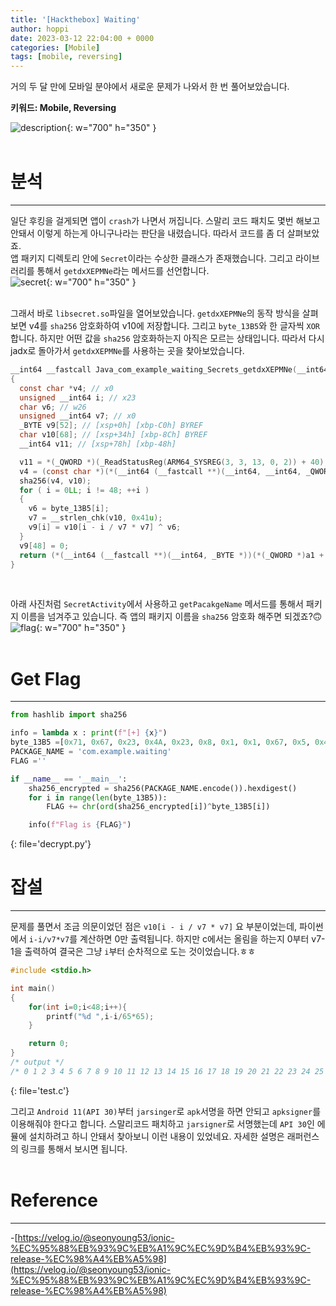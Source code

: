 ```yaml
---
title: '[Hackthebox] Waiting'
author: hoppi
date: 2023-03-12 22:04:00 + 0000
categories: [Mobile]
tags: [mobile, reversing]
---
```


거의 두 달 만에 모바일 분야에서 새로운 문제가 나와서 한 번 풀어보았습니다.
<br/>

**키워드: Mobile, Reversing**

![description](../../../assets/img/2023-03-12/description.png){: w="700" h="350" }  
<br/>

# 분석
***
일단 후킹을 걸게되면 앱이 `crash`가 나면서 꺼집니다. 스말리 코드 패치도 몇번 해보고 안돼서 이렇게 하는게 아니구나라는 판단을 내렸습니다. 따라서 코드를 좀 더 살펴보았죠.  
앱 패키지 디렉토리 안에 `Secret`이라는 수상한 클래스가 존재했습니다. 그리고 라이브러리를 통해서 `getdxXEPMNe`라는 메서드를 선언합니다.  
![secret](../../../assets/img/2023-03-12/secret.png){: w="700" h="350" }  
<br/>

그래서 바로 `libsecret.so`파일을 열어보았습니다. `getdxXEPMNe`의 동작 방식을 살펴보면 v4를 `sha256` 암호화하여 v10에 저장합니다. 그리고 `byte_13B5`와 한 글자씩 `XOR` 합니다. 하지만 어떤 값을 `sha256` 암호화하는지 아직은 모르는 상태입니다. 따라서 다시 jadx로 돌아가서 `getdxXEPMNe`를 사용하는 곳을 찾아보았습니다.
```c
__int64 __fastcall Java_com_example_waiting_Secrets_getdxXEPMNe(__int64 a1, __int64 a2, __int64 a3)
{
  const char *v4; // x0
  unsigned __int64 i; // x23
  char v6; // w26
  unsigned __int64 v7; // x0
  _BYTE v9[52]; // [xsp+0h] [xbp-C0h] BYREF
  char v10[68]; // [xsp+34h] [xbp-8Ch] BYREF
  __int64 v11; // [xsp+78h] [xbp-48h]

  v11 = *(_QWORD *)(_ReadStatusReg(ARM64_SYSREG(3, 3, 13, 0, 2)) + 40);
  v4 = (const char *)(*(__int64 (__fastcall **)(__int64, __int64, _QWORD))(*(_QWORD *)a1 + 1352LL))(a1, a3, 0LL);
  sha256(v4, v10);
  for ( i = 0LL; i != 48; ++i )
  {
    v6 = byte_13B5[i];
    v7 = __strlen_chk(v10, 0x41u);
    v9[i] = v10[i - i / v7 * v7] ^ v6;
  }
  v9[48] = 0;
  return (*(__int64 (__fastcall **)(__int64, _BYTE *))(*(_QWORD *)a1 + 1336LL))(a1, v9);
}
```
<br/>

아래 사진처럼 `SecretActivity`에서 사용하고 `getPacakgeName` 메서드를 통해서 패키지 이름을 넘겨주고 있습니다. 즉 앱의 패키지 이름을 `sha256` 암호화 해주면 되겠죠?🙃  
![flag](../../../assets/img/2023-03-12/flag.png){: w="700" h="350" }  
<br/>

# Get Flag
***
```python
from hashlib import sha256

info = lambda x : print(f"[+] {x}")
byte_13B5 =[0x71, 0x67, 0x23, 0x4A, 0x23, 0x8, 0x1, 0x1, 0x67, 0x5, 0x41, 0x41, 0x3, 0x5B, 0x51, 0x3A, 0x51, 0x5E, 0x17, 0x5C, 0x6A, 0x4D, 0x52, 0x9, 0x48, 0x57, 0x14, 0x5, 0x5A, 0x5F, 0x6A, 0x5, 0xC, 0x6, 0x5, 0xD, 0x50, 0x69, 0x5, 0x54, 0x55, 0x58, 0x51, 0x7, 0xE, 0x4B, 0x10, 0x18] 
PACKAGE_NAME = 'com.example.waiting'
FLAG =''

if __name__ == '__main__':
    sha256_encrypted = sha256(PACKAGE_NAME.encode()).hexdigest()
    for i in range(len(byte_13B5)):
        FLAG += chr(ord(sha256_encrypted[i])^byte_13B5[i])

    info(f"Flag is {FLAG}")
```
{: file='decrypt.py'}
<br/>

# 잡설
***
문제를 풀면서 조금 의문이었던 점은 `v10[i - i / v7 * v7]` 요 부분이었는데, 파이썬에서 `i-i/v7*v7`를 계산하면 0만 출력됩니다. 하지만 c에서는 올림을 하는지 0부터 v7-1을 출력하여 결국은 그냥 `i`부터 순차적으로 도는 것이었습니다.ㅎㅎ  
```c
#include <stdio.h>

int main()
{
    for(int i=0;i<48;i++){
        printf("%d ",i-i/65*65);
    }

    return 0;
}
/* output */
/* 0 1 2 3 4 5 6 7 8 9 10 11 12 13 14 15 16 17 18 19 20 21 22 23 24 25 26 27 28 29 30 31 32 33 34 35 36 37 38 39 40 41 42 43 44 45 46 47 */
```
{: file='test.c'}
<br/>

그리고 `Android 11(API 30)`부터 `jarsinger`로 `apk`서명을 하면 안되고 `apksigner`를 이용해줘야 한다고 합니다. 스말리코드 패치하고 `jarsigner`로 서명했는데 `API 30`인 에뮬에 설치하려고 하니 안돼서 찾아보니 이런 내용이 있었네요. 자세한 설명은 래퍼런스의 링크를 통해서 보시면 됩니다.  
<br/>

# Reference
***
-[https://velog.io/@seonyoung53/ionic-%EC%95%88%EB%93%9C%EB%A1%9C%EC%9D%B4%EB%93%9C-release-%EC%98%A4%EB%A5%98](https://velog.io/@seonyoung53/ionic-%EC%95%88%EB%93%9C%EB%A1%9C%EC%9D%B4%EB%93%9C-release-%EC%98%A4%EB%A5%98)
